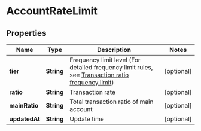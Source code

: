 
# AccountRateLimit

## Properties

Name | Type | Description | Notes
------------ | ------------- | ------------- | -------------
**tier** | **String** | Frequency limit level (For detailed frequency limit rules, see [Transaction ratio frequency limit](#成交比率限频)) |  [optional]
**ratio** | **String** | Transaction rate |  [optional]
**mainRatio** | **String** | Total transaction ratio of main account |  [optional]
**updatedAt** | **String** | Update time |  [optional]

